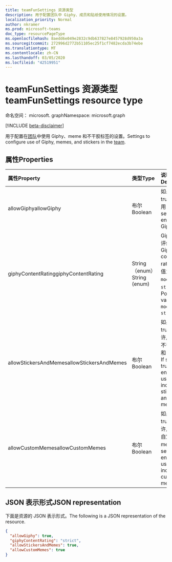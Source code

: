 ```yaml
---
title: teamFunSettings 资源类型
description: 用于配置团队中 Giphy、成员和贴纸使用情况的设置。
localization_priority: Normal
author: nkramer
ms.prod: microsoft-teams
doc_type: resourcePageType
ms.openlocfilehash: 8aedd6e049e2832c9db637827e8457928d950a3a
ms.sourcegitcommit: 272996d2772b51105ec25f1cf7482ecda3b74ebe
ms.translationtype: MT
ms.contentlocale: zh-CN
ms.lasthandoff: 03/05/2020
ms.locfileid: "42519951"
---
```

# <a name="teamfunsettings-resource-type"></a><span data-ttu-id="c1fc4-103">teamFunSettings 资源类型</span><span class="sxs-lookup"><span data-stu-id="c1fc4-103">teamFunSettings resource type</span></span>

<span data-ttu-id="c1fc4-104">命名空间： microsoft. graph</span><span class="sxs-lookup"><span data-stu-id="c1fc4-104">Namespace: microsoft.graph</span></span>

[!INCLUDE [beta-disclaimer](../../includes/beta-disclaimer.md)]

<span data-ttu-id="c1fc4-105">用于配置在[团队](team.md)中使用 Giphy、meme 和不干胶标签的设置。</span><span class="sxs-lookup"><span data-stu-id="c1fc4-105">Settings to configure use of Giphy, memes, and stickers in the [team](team.md).</span></span>

## <a name="properties"></a><span data-ttu-id="c1fc4-106">属性</span><span class="sxs-lookup"><span data-stu-id="c1fc4-106">Properties</span></span>
| <span data-ttu-id="c1fc4-107">属性</span><span class="sxs-lookup"><span data-stu-id="c1fc4-107">Property</span></span>     | <span data-ttu-id="c1fc4-108">类型</span><span class="sxs-lookup"><span data-stu-id="c1fc4-108">Type</span></span>   |<span data-ttu-id="c1fc4-109">说明</span><span class="sxs-lookup"><span data-stu-id="c1fc4-109">Description</span></span>|
|:---------------|:--------|:----------|
|<span data-ttu-id="c1fc4-110">allowGiphy</span><span class="sxs-lookup"><span data-stu-id="c1fc4-110">allowGiphy</span></span>|<span data-ttu-id="c1fc4-111">布尔</span><span class="sxs-lookup"><span data-stu-id="c1fc4-111">Boolean</span></span>|<span data-ttu-id="c1fc4-112">如果设置为 true，将启用 Giphy。</span><span class="sxs-lookup"><span data-stu-id="c1fc4-112">If set to true, enables Giphy use.</span></span>|
|<span data-ttu-id="c1fc4-113">giphyContentRating</span><span class="sxs-lookup"><span data-stu-id="c1fc4-113">giphyContentRating</span></span>|<span data-ttu-id="c1fc4-114">String （enum）</span><span class="sxs-lookup"><span data-stu-id="c1fc4-114">String (enum)</span></span>|<span data-ttu-id="c1fc4-115">Giphy 内容评级。</span><span class="sxs-lookup"><span data-stu-id="c1fc4-115">Giphy content rating.</span></span> <span data-ttu-id="c1fc4-116">可取值为：`moderate`、`strict`。</span><span class="sxs-lookup"><span data-stu-id="c1fc4-116">Possible values are: `moderate`, `strict`.</span></span>|
|<span data-ttu-id="c1fc4-117">allowStickersAndMemes</span><span class="sxs-lookup"><span data-stu-id="c1fc4-117">allowStickersAndMemes</span></span>|<span data-ttu-id="c1fc4-118">布尔</span><span class="sxs-lookup"><span data-stu-id="c1fc4-118">Boolean</span></span>|<span data-ttu-id="c1fc4-119">如果设置为 true，则允许用户包括不干胶标签和 meme。</span><span class="sxs-lookup"><span data-stu-id="c1fc4-119">If set to true, enables users to include stickers and memes.</span></span>|
|<span data-ttu-id="c1fc4-120">allowCustomMemes</span><span class="sxs-lookup"><span data-stu-id="c1fc4-120">allowCustomMemes</span></span>|<span data-ttu-id="c1fc4-121">布尔</span><span class="sxs-lookup"><span data-stu-id="c1fc4-121">Boolean</span></span>|<span data-ttu-id="c1fc4-122">如果设置为 true，则允许用户包含自定义 meme。</span><span class="sxs-lookup"><span data-stu-id="c1fc4-122">If set to true, enables users to include custom memes.</span></span>|

## <a name="json-representation"></a><span data-ttu-id="c1fc4-123">JSON 表示形式</span><span class="sxs-lookup"><span data-stu-id="c1fc4-123">JSON representation</span></span>

<span data-ttu-id="c1fc4-124">下面是资源的 JSON 表示形式。</span><span class="sxs-lookup"><span data-stu-id="c1fc4-124">The following is a JSON representation of the resource.</span></span>

<!-- {
  "blockType": "resource",
  "@odata.type": "microsoft.graph.teamFunSettings"
}-->

```json
{
  "allowGiphy": true,
  "giphyContentRating": "strict",
  "allowStickersAndMemes": true,
  "allowCustomMemes": true
}
```

<!-- uuid: 8fcb5dbc-d5aa-4681-8e31-b001d5168d79
2015-10-25 14:57:30 UTC -->
<!--
{
  "type": "#page.annotation",
  "description": "team's funSettings resource",
  "keywords": "",
  "section": "documentation",
  "tocPath": "",
  "suppressions": []
}
-->
